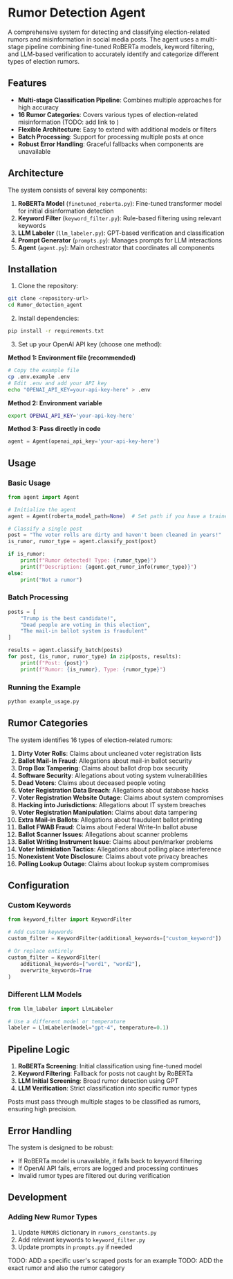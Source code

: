 # Rumor Detection Agent

A comprehensive system for detecting and classifying election-related rumors and misinformation in social media posts. The agent uses a multi-stage pipeline combining fine-tuned RoBERTa models, keyword filtering, and LLM-based verification to accurately identify and categorize different types of election rumors.

## Features

- **Multi-stage Classification Pipeline**: Combines multiple approaches for high accuracy
- **16 Rumor Categories**: Covers various types of election-related misinformation (TODO: add link to )
- **Flexible Architecture**: Easy to extend with additional models or filters
- **Batch Processing**: Support for processing multiple posts at once
- **Robust Error Handling**: Graceful fallbacks when components are unavailable

## Architecture

The system consists of several key components:

1. **RoBERTa Model** (`finetuned_roberta.py`): Fine-tuned transformer model for initial disinformation detection
2. **Keyword Filter** (`keyword_filter.py`): Rule-based filtering using relevant keywords
3. **LLM Labeler** (`llm_labeler.py`): GPT-based verification and classification
4. **Prompt Generator** (`prompts.py`): Manages prompts for LLM interactions
5. **Agent** (`agent.py`): Main orchestrator that coordinates all components

## Installation

1. Clone the repository:
```bash
git clone <repository-url>
cd Rumor_detection_agent
```

2. Install dependencies:
```bash
pip install -r requirements.txt
```

3. Set up your OpenAI API key (choose one method):

**Method 1: Environment file (recommended)**
```bash
# Copy the example file
cp .env.example .env
# Edit .env and add your API key
echo "OPENAI_API_KEY=your-api-key-here" > .env
```

**Method 2: Environment variable**
```bash
export OPENAI_API_KEY='your-api-key-here'
```

**Method 3: Pass directly in code**
```python
agent = Agent(openai_api_key='your-api-key-here')
```

## Usage

### Basic Usage

```python
from agent import Agent

# Initialize the agent
agent = Agent(roberta_model_path=None)  # Set path if you have a trained model

# Classify a single post
post = "The voter rolls are dirty and haven't been cleaned in years!"
is_rumor, rumor_type = agent.classify_post(post)

if is_rumor:
    print(f"Rumor detected! Type: {rumor_type}")
    print(f"Description: {agent.get_rumor_info(rumor_type)}")
else:
    print("Not a rumor")
```

### Batch Processing

```python
posts = [
    "Trump is the best candidate!",
    "Dead people are voting in this election",
    "The mail-in ballot system is fraudulent"
]

results = agent.classify_batch(posts)
for post, (is_rumor, rumor_type) in zip(posts, results):
    print(f"Post: {post}")
    print(f"Rumor: {is_rumor}, Type: {rumor_type}")
```

### Running the Example

```bash
python example_usage.py
```

## Rumor Categories

The system identifies 16 types of election-related rumors:

1. **Dirty Voter Rolls**: Claims about uncleaned voter registration lists
2. **Ballot Mail-In Fraud**: Allegations about mail-in ballot security
3. **Drop Box Tampering**: Claims about ballot drop box security
4. **Software Security**: Allegations about voting system vulnerabilities
5. **Dead Voters**: Claims about deceased people voting
6. **Voter Registration Data Breach**: Allegations about database hacks
7. **Voter Registration Website Outage**: Claims about system compromises
8. **Hacking into Jurisdictions**: Allegations about IT system breaches
9. **Voter Registration Manipulation**: Claims about data tampering
10. **Extra Mail-in Ballots**: Allegations about fraudulent ballot printing
11. **Ballot FWAB Fraud**: Claims about Federal Write-In ballot abuse
12. **Ballot Scanner Issues**: Allegations about scanner problems
13. **Ballot Writing Instrument Issue**: Claims about pen/marker problems
14. **Voter Intimidation Tactics**: Allegations about polling place interference
15. **Nonexistent Vote Disclosure**: Claims about vote privacy breaches
16. **Polling Lookup Outage**: Claims about lookup system compromises

## Configuration

### Custom Keywords

```python
from keyword_filter import KeywordFilter

# Add custom keywords
custom_filter = KeywordFilter(additional_keywords=["custom_keyword"])

# Or replace entirely
custom_filter = KeywordFilter(
    additional_keywords=["word1", "word2"], 
    overwrite_keywords=True
)
```

### Different LLM Models

```python
from llm_labeler import LlmLabeler

# Use a different model or temperature
labeler = LlmLabeler(model="gpt-4", temperature=0.1)
```

## Pipeline Logic

1. **RoBERTa Screening**: Initial classification using fine-tuned model
2. **Keyword Filtering**: Fallback for posts not caught by RoBERTa
3. **LLM Initial Screening**: Broad rumor detection using GPT
4. **LLM Verification**: Strict classification into specific rumor types

Posts must pass through multiple stages to be classified as rumors, ensuring high precision.

## Error Handling

The system is designed to be robust:
- If RoBERTa model is unavailable, it falls back to keyword filtering
- If OpenAI API fails, errors are logged and processing continues
- Invalid rumor types are filtered out during verification

## Development

### Adding New Rumor Types

1. Update `RUMORS` dictionary in `rumors_constants.py`
2. Add relevant keywords to `keyword_filter.py`
3. Update prompts in `prompts.py` if needed


TODO: ADD a specific user's scraped posts for an example
TODO: ADD the exact rumor and also the rumor category